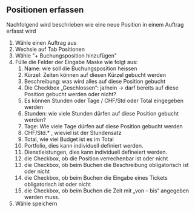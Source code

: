## Positionen erfassen
Nachfolgend wird beschrieben wie eine neue Position in einem Auftrag erfasst wird

1. Wähle einen Auftrag aus
1. Wechsle auf Tab Positionen
1. Wähle "+ Buchungsposition hinzufügen"
1. Fülle die Felder der Eingabe Maske wie folgt aus:
   1. Name: wie soll die Buchungsposition heissen
   1. Kürzel: Zeiten können auf diesen Kürzel gebucht werden
   1. Beschreibung: was wird alles auf diese Position gebucht
   1. Die Checkbox „Geschlossen“: ja/nein → darf bereits auf diese Position gebucht werden oder nicht?
   1. Es können Stunden oder Tage / CHF/Std oder Total eingegeben werden 
   1. Stunden: wie viele Stunden dürfen auf diese Position gebucht werden?
   1. Tage: Wie viele Tage dürfen auf diese Position gebucht werden
   1. CHF/Std.* , wieviel ist der Stundensatz
   1. Total, wie viel Budget ist es im Total
   1. Portfolio, dies kann individuell definiert werden. 
   1. Dienstleistungen, dies kann individuell defineiert werden. 
   1. die Checkbox, ob die Position verrechenbar ist oder nicht
   1. die Checkbox, ob beim Buchen die Beschreibung obligatorisch ist oder nicht
   1. die Checkbox, ob beim Buchen die Eingabe eines Tickets obligatorisch ist oder nicht
   1. die Checkbox, ob beim Buchen die Zeit mit „von – bis“ angegeben werden muss.
1. Wähle speichern
